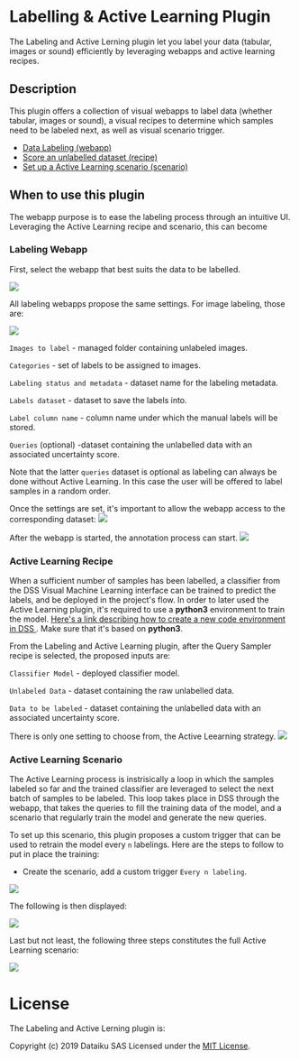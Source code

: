 # Labelling &amp; Active Learning Plugin  

The Labeling and Active Lerning plugin let you label your data (tabular, images or sound) efficiently by leveraging webapps and active learning recipes.  

## Description  

This plugin offers a collection of visual webapps to label data (whether tabular, images or sound), a visual recipes to determine which samples need to be labeled next, as well as visual scenario trigger.
- [Data Labeling (webapp)](#labeling-webapp)
- [Score an unlabelled dataset (recipe)](#active-learning-recipe)
- [Set up a Active Learning scenario (scenario)](#active-learning-scenario)

## When to use this plugin  
The webapp purpose is to ease the labeling process through an intuitive UI. Leveraging the Active Learning recipe and scenario, this can become 

### Labeling Webapp
First, select the webapp that best suits the data to be labelled.

![](resource/img-doc/webapp-selection.png)

All labeling webapps propose the same settings. For image labeling, those are: 

![](resource/img-doc/webapp-settings.png)  

  `Images to label` - managed folder containing unlabeled images.

  `Categories` - set of labels to be assigned to images.

  `Labeling status and metadata` - dataset name for the labeling metadata.

  `Labels dataset` - dataset to save the labels into.

  `Label column name` - column name under which the manual labels will be stored.
  
  `Queries` (optional) -dataset containing the unlabelled data with an associated uncertainty score.
  
Note that the latter `queries` dataset is optional as labeling can always be done without Active Learning. In this case the user will be offered to label samples in a random order. 

Once the settings are set, it's important to allow the webapp access to the corresponding dataset:
![](resource/img-doc/webapp-security.png)  

After the webapp is started, the annotation process can start.
![](resource/img-doc/webapp-ui.png)  

### Active Learning Recipe  

When a sufficient number of samples has been labelled, a classifier from the DSS Visual Machine Learning interface can be trained to predict the labels, and be deployed in the project's flow. 
In order to later used the Active Learning plugin, it's required to use a **python3** environment to train the model. [Here's a link describing how to create a new code environment in DSS ](https://doc.dataiku.com/dss/latest/code-envs/operations-python.html#create-a-code-environment). Make sure that it's based on **python3**.  

From the Labeling and Active Learning plugin, after the Query Sampler recipe is selected, the proposed inputs are:
 
  `Classifier Model` - deployed classifier model.
  
  `Unlabeled Data` - dataset containing the raw unlabelled data.
  
  `Data to be labeled` - dataset containing the unlabelled data with an associated uncertainty score.

There is only one setting to choose from, the Active Leearning strategy.
![](resource/img-doc/active-learning-recipe.png)  

### Active Learning Scenario

The Active Learning process is instrisically a loop in which the samples labeled so far and the trained classifier are leveraged to select the next batch of samples to be labeled. This loop takes place in DSS through the webapp, that takes the queries to fill the training data of the model, and a scenario that regularly train the model and generate the new queries.

To set up this scenario, this plugin proposes a custom trigger that can be used to retrain the model every `n` labelings. Here are the steps to follow to put in place the training: 

- Create the scenario, add a custom trigger `Every n labeling`.

![](resource/img-doc/scenario-trigger.png)  

The following is then displayed: 

![](resource/img-doc/scenario-trigger-option.png)  

Last but not least, the following three steps constitutes the full Active Learning scenario:

![](resource/img-doc/scenario-steps.png)  

# License

The Labeling and Active Lerning plugin is:

   Copyright (c) 2019 Dataiku SAS
   Licensed under the [MIT License](LICENSE.md).

